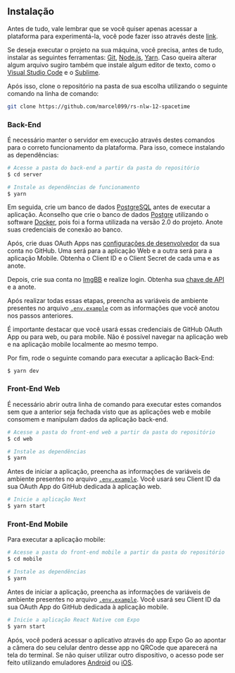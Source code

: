 ## Instalação

Antes de tudo, vale lembrar que se você quiser apenas acessar a plataforma para experimentá-la, você pode fazer isso através deste <a href="https://spacetime.marcel099.vercel.app/">link</a>.

Se deseja executar o projeto na sua máquina, você precisa, antes de tudo, instalar as seguintes ferramentas: [Git](https://git-scm.com), [Node.js](https://nodejs.org/en/), [Yarn](https://yarnpkg.com/). Caso queira alterar algum arquivo sugiro também que instale algum editor de texto, como o [Visual Studio Code](https://code.visualstudio.com/) e o [Sublime](https://www.sublimetext.com/3).

Após isso, clone o repositório na pasta de sua escolha utilizando o seguinte comando na linha de comando:

```bash
git clone https://github.com/marcel099/rs-nlw-12-spacetime
```

### Back-End

É necessário manter o servidor em execução através destes comandos para o correto funcionamento da plataforma. Para isso, comece instalando as dependências:

```bash
# Acesse a pasta do back-end a partir da pasta do repositório
$ cd server

# Instale as dependências de funcionamento
$ yarn
```

Em seguida, crie um banco de dados <a href="https://www.postgresql.org/">PostgreSQL</a> antes de executar a aplicação. Aconselho que crie o banco de dados <a href="https://hub.docker.com/_/postgres">Postgre</a> utilizando o software <a href="https://www.docker.com/">Docker</a>, pois foi a forma utilizada na versão 2.0 do projeto. Anote suas credenciais de conexão ao banco.

Após, crie duas OAuth Apps nas [configurações de desenvolvedor](https://github.com/settings/developers) da sua conta no GitHub. Uma será para a aplicação Web e a outra será para a aplicação Mobile. Obtenha o Client ID e o Client Secret de cada uma e as anote.

Depois, crie sua conta no [ImgBB](https://imgbb.com/) e realize login. Obtenha sua [chave de API](https://api.imgbb.com/) e a anote.

Após realizar todas essas etapas, preencha as variáveis de ambiente presentes no arquivo <a href="./server/.env.example">`.env.example`</a> com as informações que você anotou nos passos anteriores.

É importante destacar que você usará essas credenciais de GitHub OAuth App ou para web, ou para mobile. Não é possível navegar na aplicação web e na aplicação mobile localmente ao mesmo tempo.

Por fim, rode o seguinte comando para executar a aplicação Back-End:

```
$ yarn dev
```

### Front-End Web

É necessário abrir outra linha de comando para executar estes comandos sem que a anterior seja fechada visto que as aplicações web e mobile consomem e manipulam dados da aplicação back-end.

```bash
# Acesse a pasta do front-end web a partir da pasta do repositório
$ cd web

# Instale as dependências
$ yarn
```

Antes de iniciar a aplicação, preencha as informações de variáveis de ambiente presentes no arquivo <a href="./web/.env.example">`.env.example`</a>. Você usará seu Client ID da sua OAuth App do GitHub dedicada à aplicação web.

```bash
# Inicie a aplicação Next
$ yarn start
```

### Front-End Mobile

Para executar a aplicação mobile:

```bash
# Acesse a pasta do front-end mobile a partir da pasta do repositório
$ cd mobile

# Instale as dependências
$ yarn
```

Antes de iniciar a aplicação, preencha as informações de variáveis de ambiente presentes no arquivo <a href="./mobile/.env.example">`.env.example`</a>. Você usará seu Client ID da sua OAuth App do GitHub dedicada à aplicação mobile.

```bash
# Inicie a aplicação React Native com Expo
$ yarn start
```

Após, você poderá acessar o aplicativo através do app Expo Go ao apontar a câmera do seu celular dentro desse app no QRCode que aparecerá na tela do terminal. Se não quiser utilizar outro dispositivo, o acesso pode ser feito utilizando emuladores <a href="https://developer.android.com/studio">Android</a> ou <a href="https://developer.apple.com/xcode/">iOS</a>.